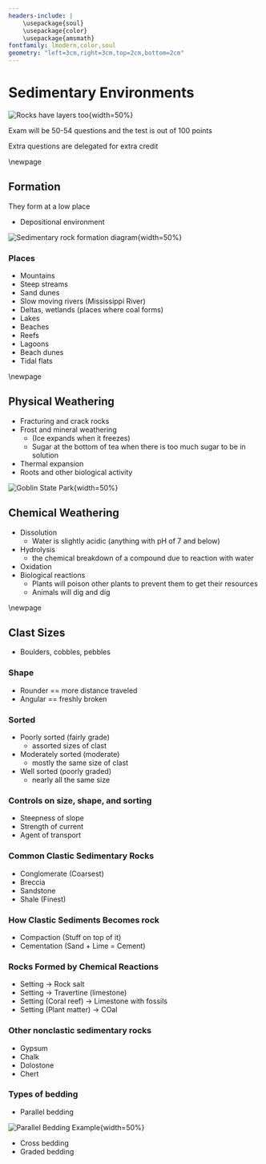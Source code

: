 ```yaml
---
headers-include: |
	\usepackage{soul}
	\usepackage{color}
	\usepackage{amsmath}
fontfamily: lmodern,color,soul
geometry: "left=3cm,right=3cm,top=2cm,bottom=2cm"
---
```


# Sedimentary Environments

![Rocks have layers too](assets/sedimentary_mem){width=50%}

Exam will be 50-54 questions and the test is out of 100 points

Extra questions are delegated for extra credit

\newpage

## Formation

They form at a low place
- Depositional environment

![Sedimentary rock formation diagram](assets/sedimentary_formation){width=50%}

### Places

- Mountains
- Steep streams
- Sand dunes
- Slow moving rivers (Mississippi River)
- Deltas, wetlands (places where coal forms)
- Lakes
- Beaches
- Reefs
- Lagoons
- Beach dunes
- Tidal flats

\newpage

## Physical Weathering

- Fracturing and crack rocks
- Frost and mineral weathering 
	- (Ice expands when it freezes)
	- Sugar at the bottom of tea when there is too much sugar to be in solution
- Thermal expansion
- Roots and other biological activity

![Goblin State Park](assets/goblin_state_park){width=50%}

## Chemical Weathering

- Dissolution
	- Water is slightly acidic (anything with pH of 7 and below)
- Hydrolysis
	- the chemical breakdown of a compound due to reaction with water
- Oxidation
- Biological reactions
	- Plants will poison other plants to prevent them to get their resources
	- Animals will dig and dig

\newpage

## Clast Sizes

- Boulders, cobbles, pebbles

### Shape

- Rounder == more distance traveled
- Angular == freshly broken

### Sorted

- Poorly sorted (fairly grade)
	- assorted sizes of clast
- Moderately sorted (moderate)
	- mostly the same size of clast
- Well sorted (poorly graded)
	- nearly all the same size

### Controls on size, shape, and sorting

- Steepness of slope
- Strength of current
- Agent of transport

### Common Clastic Sedimentary Rocks

- Conglomerate (Coarsest)
- Breccia
- Sandstone
- Shale (Finest)

### How Clastic Sediments Becomes rock

- Compaction (Stuff on top of it)
- Cementation (Sand + Lime = Cement)

### Rocks Formed by Chemical Reactions

- Setting $\rightarrow$ Rock salt
- Setting $\rightarrow$ Travertine (limestone)
- Setting (Coral reef) $\rightarrow$ Limestone with fossils
- Setting (Plant matter) $\rightarrow$ COal

### Other nonclastic sedimentary rocks

- Gypsum
- Chalk
- Dolostone
- Chert

### Types of bedding

- Parallel bedding

![Parallel Bedding Example](assets/parallel_bedding){width=50%}

- Cross bedding
- Graded bedding




